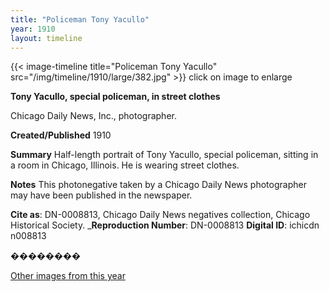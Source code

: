 ```yaml
---
title: "Policeman Tony Yacullo"
year: 1910
layout: timeline
---
```


{{< image-timeline title="Policeman Tony Yacullo" src="/img/timeline/1910/large/382.jpg" >}}
click on image to enlarge

__**Tony Yacullo, special policeman, in street clothes**__

Chicago Daily News, Inc., photographer.

**Created/Published**
1910

**Summary**
Half-length portrait of Tony Yacullo, special policeman, sitting in a room in Chicago, Illinois. He is wearing street clothes.

**Notes**
This photonegative taken by a Chicago Daily News photographer may have been published in the newspaper.

__Cite as__: DN-0008813, Chicago Daily News negatives collection, Chicago Historical Society.
___Reproduction Number__: DN-0008813
__Digital ID__: ichicdn n008813

��������  

[Other images from this year](/historical/timeline/1910)